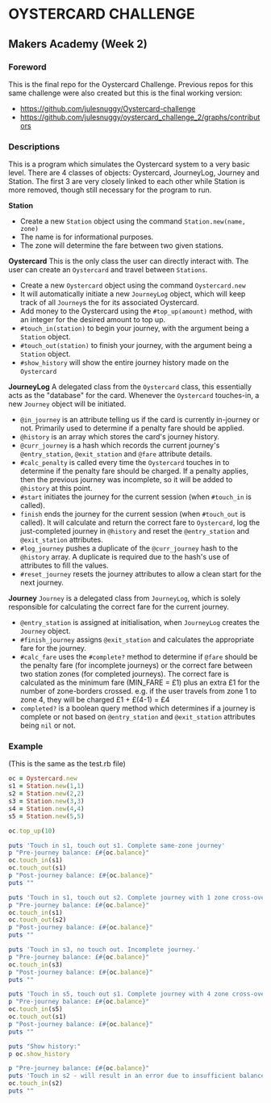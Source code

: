 # OYSTERCARD CHALLENGE
## Makers Academy (Week 2)

### Foreword

This is the final repo for the Oystercard Challenge. Previous repos for this same challenge were also created but this is the final working version:
* https://github.com/julesnuggy/Oystercard-challenge
* https://github.com/julesnuggy/oystercard_challenge_2/graphs/contributors

### Descriptions
This is a program which simulates the Oystercard system to a very basic level. There are 4 classes of objects: Oystercard, JourneyLog, Journey and Station. The first 3 are very closely linked to each other while Station is more removed, though still necessary for the program to run.

**Station**
* Create a new `Station` object using the command `Station.new(name, zone)`
* The name is for informational purposes.
* The zone will determine the fare between two given stations.

**Oystercard**
This is the only class the user can directly interact with. The user can create an `Oystercard` and travel between `Stations`.

* Create a new `Oystercard` object using the command `Oystercard.new`
* It will automatically initiate a new `JourneyLog` object, which will keep track of all `Journey`s the for its associated Oystercard.
* Add money to the Oystercard using the `#top_up(amount)` method, with an integer for the desired amount to top up.
* `#touch_in(station)` to begin your journey, with the argument being a `Station` object.
* `#touch_out(station)` to finish your journey, with the argument being a `Station` object.
* `#show_history` will show the entire journey history made on the `Oystercard`

**JourneyLog**
A delegated class from the `Oystercard` class, this essentially acts as the "database" for the card. Whenever the `Oystercard` touches-in, a new `Journey` object will be initiated.

* `@in_journey` is an attribute telling us if the card is currently in-journey or not. Primarily used to determine if a penalty fare should be applied.
* `@history` is an array which stores the card's journey history.
* `@curr_journey` is a hash which records the current journey's `@entry_station`, `@exit_station` and `@fare` attribute details.
* `#calc_penalty` is called every time the `Oystercard` touches in to determine if the penalty fare should be charged. If a penalty applies, then the previous journey was incomplete, so it will be added to `@history` at this point.
* `#start` initiates the journey for the current session (when `#touch_in` is called).
* `finish` ends the journey for the current session (when `#touch_out` is called). It will calculate and return the correct fare to `Oystercard`, log the just-completed journey in `@history` and reset the `@entry_station` and `@exit_station` attributes.
* `#log_journey` pushes a duplicate of the `@curr_journey` hash to the `@history` array. A duplicate is required due to the hash's use of attributes to fill the values.
* `#reset_journey` resets the journey attributes to allow a clean start for the next journey.

**Journey**
`Journey` is a delegated class from `JourneyLog`, which is solely responsible for calculating the correct fare for the current journey.

* `@entry_station` is assigned at initialisation, when `JourneyLog` creates the `Journey` object.
* `#finish_journey` assigns `@exit_station` and calculates the appropriate fare for the journey.
* `#calc_fare` uses the `#complete?` method to determine if `@fare` should be the penalty fare (for incomplete journeys) or the correct fare between two station zones (for completed journeys). The correct fare is calculated as the minimum fare (MIN_FARE = £1) plus an extra £1 for the number of zone-borders crossed.
e.g. if the user travels from zone 1 to zone 4, they will be charged £1 + £(4-1) = £4
* `completed?` is a boolean query method which determines if a journey is complete or not based on `@entry_station` and `@exit_station` attributes being `nil` or not.

### Example
(This is the same as the test.rb file)

```Ruby
oc = Oystercard.new
s1 = Station.new(1,1)
s2 = Station.new(2,2)
s3 = Station.new(3,3)
s4 = Station.new(4,4)
s5 = Station.new(5,5)

oc.top_up(10)

puts 'Touch in s1, touch out s1. Complete same-zone journey'
p "Pre-journey balance: £#{oc.balance}"
oc.touch_in(s1)
oc.touch_out(s1)
p "Post-journey balance: £#{oc.balance}"
puts ""

puts 'Touch in s1, touch out s2. Complete journey with 1 zone cross-over'
p "Pre-journey balance: £#{oc.balance}"
oc.touch_in(s1)
oc.touch_out(s2)
p "Post-journey balance: £#{oc.balance}"
puts ""

puts 'Touch in s3, no touch out. Incomplete journey.'
p "Pre-journey balance: £#{oc.balance}"
oc.touch_in(s3)
p "Post-journey balance: £#{oc.balance}"
puts ""

puts 'Touch in s5, touch out s1. Complete journey with 4 zone cross-over. Get charged penalty for previous incomplete journey.'
p "Pre-journey balance: £#{oc.balance}"
oc.touch_in(s5)
oc.touch_out(s1)
p "Post-journey balance: £#{oc.balance}"
puts ""

puts "Show history:"
p oc.show_history

p "Pre-journey balance: £#{oc.balance}"
puts 'Touch in s2 - will result in an error due to insufficient balance.'
oc.touch_in(s2)
puts ""
```
